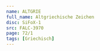 ```yaml
---
name: ALTGRIE
full_name: Altgriechische Zeichen
disc: SiFoX-1
src: FALC-3970
page: 72/1
tags: [Griechisch]
---
```

